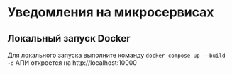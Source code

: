 # Уведомления на микросервисах

## Локальный запуск Docker

Для локального запуска выполните команду `docker-compose up --build -d`
АПИ откроется на http://localhost:10000
